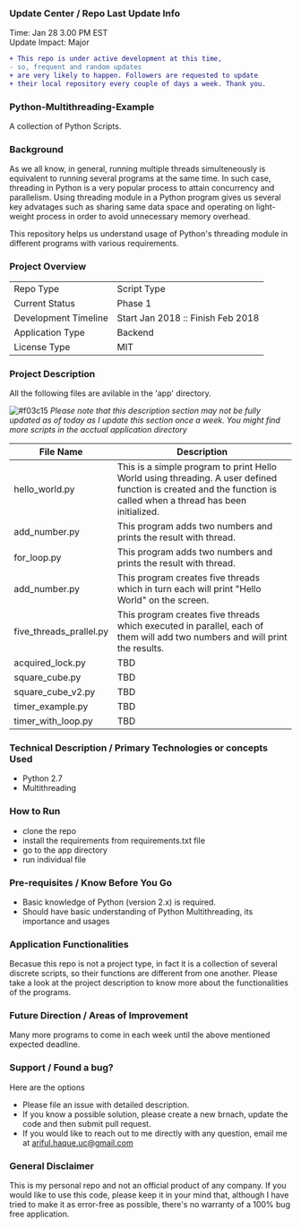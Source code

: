### Update Center / Repo Last Update Info
Time: Jan 28 3.00 PM EST
<br />Update Impact: Major


```diff
+ This repo is under active development at this time,
- so, frequent and random updates
+ are very likely to happen. Followers are requested to update 
+ their local repository every couple of days a week. Thank you. 
```

### Python-Multithreading-Example
A collection of Python Scripts.


### Background

As we all know, in general, running multiple threads simulteneously is equivalent to running several programs at the same time. In such case, threading in Python is a very popular process to attain concurrency and parallelism. Using threading module in a Python program gives us several key advatages such as sharing same data space and operating on light-weight process in order to avoid unnecessary memory overhead. 

This repository helps us understand usage of Python's threading module in different programs with various requirements. 


### Project Overview
|  |  |
| --- | --- |
| Repo Type | Script Type |
| Current Status | Phase 1 |
| Development Timeline | Start Jan 2018 :: Finish Feb 2018 |
| Application Type | Backend |
| License Type | MIT |


### Project Description  

All the following files are avilable in the 'app' directory.

![#f03c15](https://placehold.it/15/f03c15/000000?text=+)  *Please note that this description section may not be fully
updated as of today as I update this section once a week. You might find more scripts in the acctual application directory*

| File Name | Description |
| --- | --- |
| hello_world.py | This is a simple program to print Hello World using threading. A user defined function is created and the function is called when a thread has been initialized. |
| add_number.py | This program adds two numbers and prints the result with thread. |
| for_loop.py | This program adds two numbers and prints the result with thread. |
| add_number.py | This program creates five threads which in turn each will print "Hello World" on the screen. |
| five_threads_prallel.py | This program creates five threads which executed in parallel, each of them will add two numbers and will print the results. |
| acquired_lock.py | TBD |
| square_cube.py | TBD |
| square_cube_v2.py | TBD |
| timer_example.py | TBD |
| timer_with_loop.py | TBD |


### Technical Description / Primary Technologies or concepts Used
  - Python 2.7
  - Multithreading


### How to Run
  - clone the repo
  - install the requirements from requirements.txt file
  - go to the app directory
  - run individual file


### Pre-requisites / Know Before You Go
  - Basic knowledge of Python (version 2.x) is required.
  - Should have basic understanding of Python Multithreading, its importance and usages
  

### Application Functionalities
Becasue this repo is not a project type, in fact it is a collection of several discrete scripts, so their functions are different from one another. Please take a look at the project description to know more about the functionalities of the programs. 
  

### Future Direction / Areas of Improvement
Many more programs to come in each week until the above mentioned expected deadline. 


### Support / Found a bug?
Here are the options
  - Please file an issue with detailed description.
  - If you know a possible solution, please create a new brnach, update the code and then submit pull request.
  - If you would  like to reach out to me directly with any question, email me at ariful.haque.uc@gmail.com
  
  
### General Disclaimer 
This is my personal repo and not an official product of any company. If you would like to use this code, please keep it in your mind that, although I have tried to make it as error-free as possible, there's no warranty of a 100% bug free application. 
